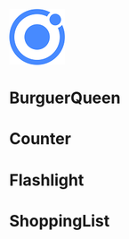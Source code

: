 ![](https://github.com/DamianPyCoder/DamianPyCoder/blob/main/icons/ionic-icon100.png)

# BurguerQueen

# Counter

# Flashlight

# ShoppingList
